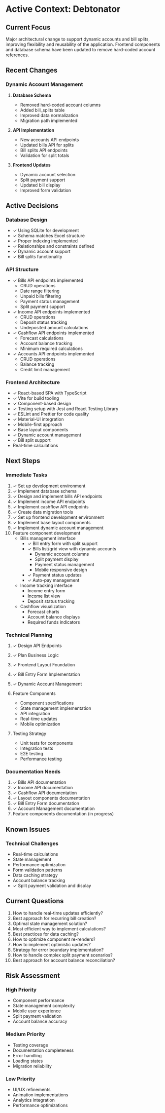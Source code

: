 # Active Context: Debtonator

## Current Focus
Major architectural change to support dynamic accounts and bill splits, improving flexibility and reusability of the application. Frontend components and database schema have been updated to remove hard-coded account references.

## Recent Changes

### Dynamic Account Management
1. **Database Schema**
   - Removed hard-coded account columns
   - Added bill_splits table
   - Improved data normalization
   - Migration path implemented

2. **API Implementation**
   - New accounts API endpoints
   - Updated bills API for splits
   - Bill splits API endpoints
   - Validation for split totals

3. **Frontend Updates**
   - Dynamic account selection
   - Split payment support
   - Updated bill display
   - Improved form validation

## Active Decisions

### Database Design
- ✓ Using SQLite for development
- ✓ Schema matches Excel structure
- ✓ Proper indexing implemented
- ✓ Relationships and constraints defined
- ✓ Dynamic account support
- ✓ Bill splits functionality

### API Structure
- ✓ Bills API endpoints implemented
  - CRUD operations
  - Date range filtering
  - Unpaid bills filtering
  - Payment status management
  - Split payment support
- ✓ Income API endpoints implemented
  - CRUD operations
  - Deposit status tracking
  - Undeposited amount calculations
- ✓ Cashflow API endpoints implemented
  - Forecast calculations
  - Account balance tracking
  - Minimum required calculations
- ✓ Accounts API endpoints implemented
  - CRUD operations
  - Balance tracking
  - Credit limit management

### Frontend Architecture
- ✓ React-based SPA with TypeScript
- ✓ Vite for build tooling
- ✓ Component-based design
- ✓ Testing setup with Jest and React Testing Library
- ✓ ESLint and Prettier for code quality
- ✓ Material-UI integration
- ✓ Mobile-first approach
- ✓ Base layout components
- ✓ Dynamic account management
- ✓ Bill split support
- Real-time calculations

## Next Steps

### Immediate Tasks
1. ✓ Set up development environment
2. ✓ Implement database schema
3. ✓ Design and implement bills API endpoints
4. ✓ Implement income API endpoints
5. ✓ Implement cashflow API endpoints
6. ✓ Create data migration tools
7. ✓ Set up frontend development environment
8. ✓ Implement base layout components
9. ✓ Implement dynamic account management
10. Feature component development
    - Bills management interface
      - ✓ Bill entry form with split support
      - ✓ Bills list/grid view with dynamic accounts
        - Dynamic account columns
        - Split payment display
        - Payment status management
        - Mobile responsive design
      - ✓ Payment status updates
      - ✓ Auto-pay management
    - Income tracking interface
      - Income entry form
      - Income list view
      - Deposit status tracking
    - Cashflow visualization
      - Forecast charts
      - Account balance displays
      - Required funds indicators

### Technical Planning
1. ✓ Design API Endpoints
2. ✓ Plan Business Logic
3. ✓ Frontend Layout Foundation
4. ✓ Bill Entry Form Implementation
5. ✓ Dynamic Account Management

6. Feature Components
   - Component specifications
   - State management implementation
   - API integration
   - Real-time updates
   - Mobile optimization

7. Testing Strategy
   - Unit tests for components
   - Integration tests
   - E2E testing
   - Performance testing

### Documentation Needs
1. ✓ Bills API documentation
2. ✓ Income API documentation
3. ✓ Cashflow API documentation
4. ✓ Layout components documentation
5. ✓ Bill Entry Form documentation
6. ✓ Account Management documentation
7. Feature components documentation (in progress)

## Known Issues

### Technical Challenges
- Real-time calculations
- State management
- Performance optimization
- Form validation patterns
- Data caching strategy
- Account balance tracking
- ✓ Split payment validation and display

## Current Questions
1. How to handle real-time updates efficiently?
2. Best approach for recurring bill creation?
3. Optimal state management solution?
4. Most efficient way to implement calculations?
5. Best practices for data caching?
6. How to optimize component re-renders?
7. How to implement optimistic updates?
8. Strategy for error boundary implementation?
9. How to handle complex split payment scenarios?
10. Best approach for account balance reconciliation?

## Risk Assessment

### High Priority
- Component performance
- State management complexity
- Mobile user experience
- Split payment validation
- Account balance accuracy

### Medium Priority
- Testing coverage
- Documentation completeness
- Error handling
- Loading states
- Migration reliability

### Low Priority
- UI/UX refinements
- Animation implementations
- Analytics integration
- Performance optimizations
